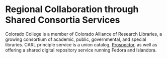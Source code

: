 # Regional Collaboration through Shared Consortia Services

Colorado College is a member of Colorado Alliance of Research Libraries, a growing consortium of academic, public, governmental, and special libraries. CARL principle service is a union catalog, [Prospector](http://prospectorhome.coalliance.org/), as well as offering a shared digital repository service running Fedora and Islandora.
